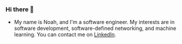 ### Hi there 👋

- My name is Noah, and I'm a software engineer. My interests are in software development, software-defined networking, and machine learning. You can contact me on [LinkedIn](https://www.linkedin.com/in/noahkuo/).

<!--
**noah-kuo/noah-kuo** is a ✨ _special_ ✨ repository because its `README.md` (this file) appears on your GitHub profile.

Here are some ideas to get you started:

- 🔭 I’m currently working on ...
- 🌱 I’m currently learning ...
- 👯 I’m looking to collaborate on ...
- 🤔 I’m looking for help with ...
- 💬 Ask me about ...
- 📫 How to reach me: ...
- 😄 Pronouns: ...
- ⚡ Fun fact: ...
-->
